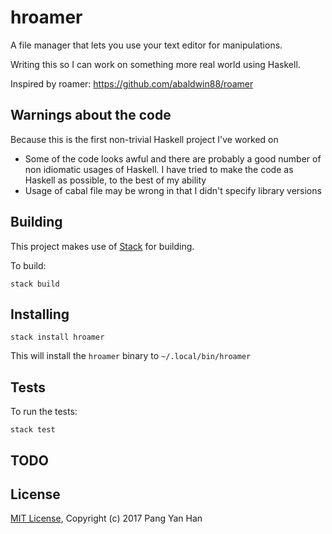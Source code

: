 # hroamer

A file manager that lets you use your text editor for manipulations.

Writing this so I can work on something more real world using Haskell.

Inspired by roamer: https://github.com/abaldwin88/roamer


## Warnings about the code

Because this is the first non-trivial Haskell project I've worked on

- Some of the code looks awful and there are probably a good number of non idiomatic usages of Haskell. I have tried to make the code as Haskell as possible, to the best of my ability
- Usage of cabal file may be wrong in that I didn't specify library versions


## Building

This project makes use of [Stack](https://docs.haskellstack.org/en/stable/README/) for building.

To build:

    stack build


## Installing

    stack install hroamer

This will install the `hroamer` binary to `~/.local/bin/hroamer`


## Tests

To run the tests:

    stack test


## TODO


## License

[MIT License](/LICENSE), Copyright (c) 2017 Pang Yan Han

